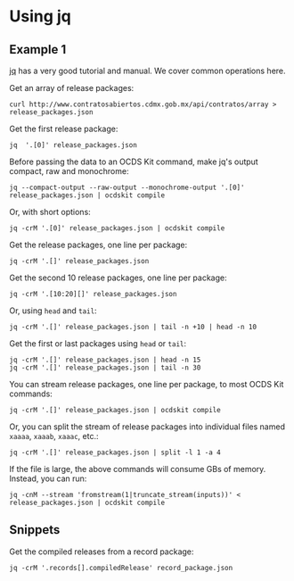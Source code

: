 # Using jq

## Example 1

[jq](https://stedolan.github.io/jq/) has a very good tutorial and manual. We cover common operations here.

Get an array of release packages:

    curl http://www.contratosabiertos.cdmx.gob.mx/api/contratos/array > release_packages.json

Get the first release package:

    jq  '.[0]' release_packages.json

Before passing the data to an OCDS Kit command, make jq's output compact, raw and monochrome:

    jq --compact-output --raw-output --monochrome-output '.[0]' release_packages.json | ocdskit compile

Or, with short options:

    jq -crM '.[0]' release_packages.json | ocdskit compile

Get the release packages, one line per package:

    jq -crM '.[]' release_packages.json

Get the second 10 release packages, one line per package:

    jq -crM '.[10:20][]' release_packages.json

Or, using `head` and `tail`:

    jq -crM '.[]' release_packages.json | tail -n +10 | head -n 10

Get the first or last packages using `head` or `tail`:

    jq -crM '.[]' release_packages.json | head -n 15
    jq -crM '.[]' release_packages.json | tail -n 30

You can stream release packages, one line per package, to most OCDS Kit commands:

    jq -crM '.[]' release_packages.json | ocdskit compile

Or, you can split the stream of release packages into individual files named `xaaaa`, `xaaab`, `xaaac`, etc.:

    jq -crM '.[]' release_packages.json | split -l 1 -a 4

If the file is large, the above commands will consume GBs of memory. Instead, you can run:

    jq -cnM --stream 'fromstream(1|truncate_stream(inputs))' < release_packages.json | ocdskit compile

## Snippets

Get the compiled releases from a record package:

    jq -crM '.records[].compiledRelease' record_package.json
